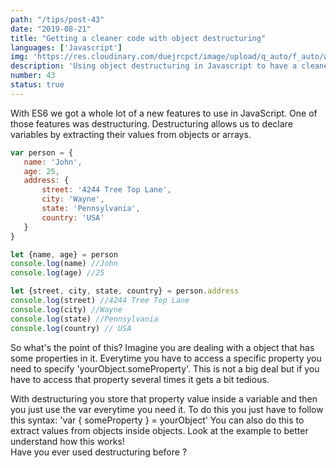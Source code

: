```yaml
---
path: "/tips/post-43"
date: "2019-08-21"
title: "Getting a cleaner code with object destructuring"
languages: ['Javascript']
img: 'https://res.cloudinary.com/duejrcpct/image/upload/q_auto/f_auto/w_1000/v1586813336/tips/43-1_jvidof.png'
description: 'Using object destructuring in Javascript to have a cleaner code'
number: 43
status: true
---
```


With ES6 we got a whole lot of a new features to use in JavaScript. One of those features was destructuring. Destructuring allows us to declare variables by extracting their values from objects or arrays.

 ```javascript
var person = {
    name: 'John',
    age: 25,
    address: {
        street: '4244 Tree Top Lane',
        city: 'Wayne',
        state: 'Pennsylvania',
        country: 'USA'
    }
}

let {name, age} = person
console.log(name) //John
console.log(age) //25

let {street, city, state, country} = person.address
console.log(street) //4244 Tree Top Lane
console.log(city) //Wayne
console.log(state) //Pennsylvania
console.log(country) // USA
 ```

So what's the point of this? Imagine you are dealing with a object that has some properties in it. Everytime you have to access a specific property you need to specify 'yourObject.someProperty'. This is not a big deal but if you have to access that property several times it gets a bit tedious.

With destructuring you store that property value inside a variable and then you just use the var everytime you need it.
To do this you just have to follow this syntax:
'var { someProperty } = yourObject'
You can also do this to extract values from objects inside objects. Look at the example to better understand how this works!  
Have you ever used destructuring before ?